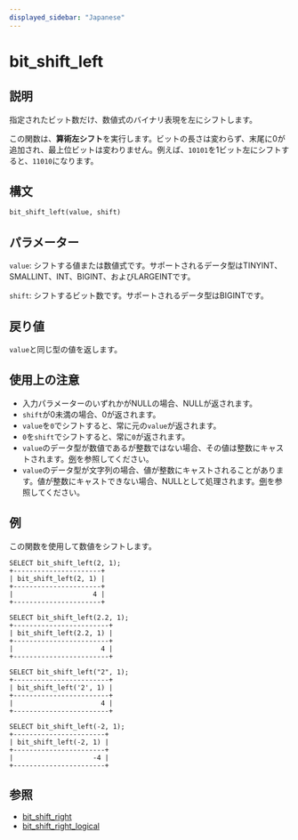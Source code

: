 ```yaml
---
displayed_sidebar: "Japanese"
---
```


# bit_shift_left

## 説明

指定されたビット数だけ、数値式のバイナリ表現を左にシフトします。

この関数は、**算術左シフト**を実行します。ビットの長さは変わらず、末尾に0が追加され、最上位ビットは変わりません。例えば、`10101`を1ビット左にシフトすると、`11010`になります。

## 構文

```Haskell
bit_shift_left(value, shift)
```

## パラメーター

`value`: シフトする値または数値式です。サポートされるデータ型はTINYINT、SMALLINT、INT、BIGINT、およびLARGEINTです。

`shift`: シフトするビット数です。サポートされるデータ型はBIGINTです。

## 戻り値

`value`と同じ型の値を返します。

## 使用上の注意

- 入力パラメーターのいずれかがNULLの場合、NULLが返されます。
- `shift`が0未満の場合、0が返されます。
- `value`を`0`でシフトすると、常に元の`value`が返されます。
- `0`を`shift`でシフトすると、常に`0`が返されます。
- `value`のデータ型が数値であるが整数ではない場合、その値は整数にキャストされます。[例](#examples)を参照してください。
- `value`のデータ型が文字列の場合、値が整数にキャストされることがあります。値が整数にキャストできない場合、NULLとして処理されます。[例](#examples)を参照してください。

## 例

この関数を使用して数値をシフトします。

```Plain
SELECT bit_shift_left(2, 1);
+----------------------+
| bit_shift_left(2, 1) |
+----------------------+
|                    4 |
+----------------------+

SELECT bit_shift_left(2.2, 1);
+------------------------+
| bit_shift_left(2.2, 1) |
+------------------------+
|                      4 |
+------------------------+

SELECT bit_shift_left("2", 1);
+------------------------+
| bit_shift_left('2', 1) |
+------------------------+
|                      4 |
+------------------------+

SELECT bit_shift_left(-2, 1);
+-----------------------+
| bit_shift_left(-2, 1) |
+-----------------------+
|                    -4 |
+-----------------------+
```

## 参照

- [bit_shift_right](bit_shift_right.md)
- [bit_shift_right_logical](bit_shift_right_logical.md)
